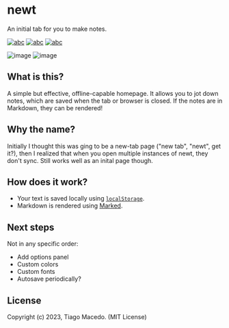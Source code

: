 # newt

An initial tab for you to make notes.

[![abc](https://badgen.net/badge/what/do/blue)](https://t.ly/3-cp)
[![abc](https://badgen.net/badge/people/use/green)](https://t.ly/3-cp)
[![abc](https://badgen.net/badge/these/for%3F/orange)](https://t.ly/3-cp)

![image](https://user-images.githubusercontent.com/32375039/218606424-ac8047e0-5989-4f40-b9cd-82b21cddb665.png)
![image](https://user-images.githubusercontent.com/32375039/218606509-129b64f2-2a8c-4f83-986c-0de2eb66198b.png)

## What is this?

A simple but effective, offline-capable homepage. It allows you to jot down notes, which are saved when the tab or browser is closed. If the notes are in Markdown, they can be rendered!

## Why the name?

Initially I thought this was ging to be a new-tab page ("new tab", "newt", get it?), then I realized that when you open multiple instances of newt, they don't sync. Still works well as an inital page though.

## How does it work?

- Your text is saved locally using [`localStorage`](https://developer.mozilla.org/en-US/docs/Web/API/Window/localStorage).
- Markdown is rendered using [Marked](https://github.com/markedjs/marked).

## Next steps

Not in any specific order:
- Add options panel
- Custom colors
- Custom fonts
- Autosave periodically?

## License

Copyright (c) 2023, Tiago Macedo. (MIT License)
